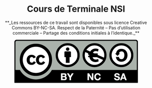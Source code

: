 # <center><div class = "titre1_index"> Cours de Terminale NSI</div></center>

<center>
**_Les ressources de ce travail sont disponibles sous licence Creative Commons BY-NC-SA.  
Respect de la Paternité – Pas d’utilisation commerciale – Partage des conditions initiales à l’identique._**

[![cc](./Images/licence_creative_commons.png)](https://creativecommons.org/licenses/by-nc-sa/4.0/deed.fr)	
</center>


